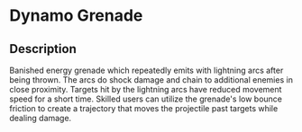 # Dynamo Grenade

## Description

Banished energy grenade which repeatedly emits with lightning arcs after being thrown. The arcs do shock damage and chain to additional enemies in close proximity. Targets hit by the lightning arcs have reduced movement speed for a short time. Skilled users can utilize the grenade's low bounce friction to create a trajectory that moves the projectile past targets while dealing damage.

